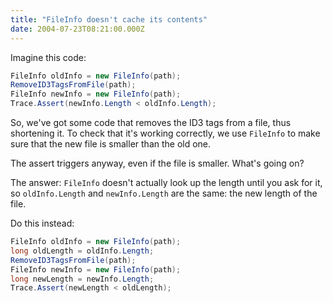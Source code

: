 ```yaml
---
title: "FileInfo doesn't cache its contents"
date: 2004-07-23T08:21:00.000Z
---
```

Imagine this code:

```c#
FileInfo oldInfo = new FileInfo(path);
RemoveID3TagsFromFile(path);
FileInfo newInfo = new FileInfo(path);
Trace.Assert(newInfo.Length < oldInfo.Length);
```

So, we've got some code that removes the ID3 tags from a file, thus shortening it. To check that it's working correctly,
we use `FileInfo` to make sure that the new file is smaller than the old one.

The assert triggers anyway, even if the file is smaller. What's going on?

The answer: `FileInfo` doesn't actually look up the length until you ask for it, so `oldInfo.Length` and
`newInfo.Length` are the same: the new length of the file.

Do this instead:

```c#
FileInfo oldInfo = new FileInfo(path);
long oldLength = oldInfo.Length;
RemoveID3TagsFromFile(path);
FileInfo newInfo = new FileInfo(path);
long newLength = newInfo.Length;
Trace.Assert(newLength < oldLength);
```
